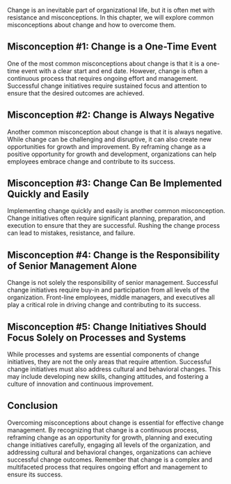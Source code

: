 
Change is an inevitable part of organizational life, but it is often met with resistance and misconceptions. In this chapter, we will explore common misconceptions about change and how to overcome them.

Misconception #1: Change is a One-Time Event
--------------------------------------------

One of the most common misconceptions about change is that it is a one-time event with a clear start and end date. However, change is often a continuous process that requires ongoing effort and management. Successful change initiatives require sustained focus and attention to ensure that the desired outcomes are achieved.

Misconception #2: Change is Always Negative
-------------------------------------------

Another common misconception about change is that it is always negative. While change can be challenging and disruptive, it can also create new opportunities for growth and improvement. By reframing change as a positive opportunity for growth and development, organizations can help employees embrace change and contribute to its success.

Misconception #3: Change Can Be Implemented Quickly and Easily
--------------------------------------------------------------

Implementing change quickly and easily is another common misconception. Change initiatives often require significant planning, preparation, and execution to ensure that they are successful. Rushing the change process can lead to mistakes, resistance, and failure.

Misconception #4: Change is the Responsibility of Senior Management Alone
-------------------------------------------------------------------------

Change is not solely the responsibility of senior management. Successful change initiatives require buy-in and participation from all levels of the organization. Front-line employees, middle managers, and executives all play a critical role in driving change and contributing to its success.

Misconception #5: Change Initiatives Should Focus Solely on Processes and Systems
---------------------------------------------------------------------------------

While processes and systems are essential components of change initiatives, they are not the only areas that require attention. Successful change initiatives must also address cultural and behavioral changes. This may include developing new skills, changing attitudes, and fostering a culture of innovation and continuous improvement.

Conclusion
----------

Overcoming misconceptions about change is essential for effective change management. By recognizing that change is a continuous process, reframing change as an opportunity for growth, planning and executing change initiatives carefully, engaging all levels of the organization, and addressing cultural and behavioral changes, organizations can achieve successful change outcomes. Remember that change is a complex and multifaceted process that requires ongoing effort and management to ensure its success.
